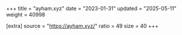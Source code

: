 +++
title = "ayham.xyz"
date = "2023-01-31"
updated = "2025-05-11"
weight = 40998

[extra]
source = "https://ayham.xyz/"
ratio = 49
size = 40
+++
